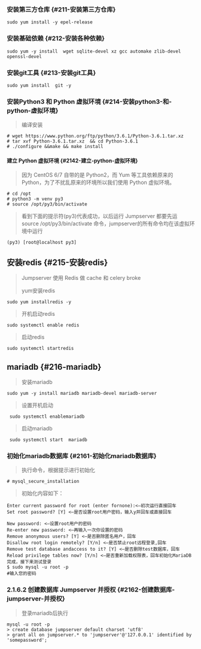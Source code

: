 ### 安装第三方仓库 {#211-安装第三方仓库}

```
sudo yum install -y epel-release
```

### 安装基础依赖 {#212-安装各种依赖}

```
sudo yum -y install  wget sqlite-devel xz gcc automake zlib-devel openssl-devel
```

### 安装git工具 {#213-安装git工具}

```
sudo yum install  git -y
```

### 安装Python3 和 Python 虚拟环境 {#214-安装python3-和-python-虚拟环境}

> 编译安装

```
# wget https://www.python.org/ftp/python/3.6.1/Python-3.6.1.tar.xz
# tar xvf Python-3.6.1.tar.xz  && cd Python-3.6.1
# ./configure &&make && make install
```

#### 建立 Python 虚拟环境 {#2142-建立-python-虚拟环境}

> 因为 CentOS 6/7 自带的是 Python2，而 Yum 等工具依赖原来的 Python，为了不扰乱原来的环境所以我们使用 Python 虚拟环境。

```
# cd /opt
# python3 -m venv py3
# source /opt/py3/bin/activate
```

> 看到下面的提示符\(py3\)代表成功，以后运行 Jumpserver 都要先运 source /opt/py3/bin/activate 命令，jumpserver的所有命令均在该虚拟环境中运行

```
(py3) [root@localhost py3]
```

## 安装redis {#215-安装redis}

> Jumpserver 使用 Redis 做 cache 和 celery broke
>
> yum安装redis

```
sudo yum installredis -y
```

> 开机启动redis

```
sudo systemctl enable redis
```

> 启动redis

```
sudo systemctl startredis
```

## mariadb {#216-mariadb}

> 安装mariadb

```
sudo yum -y install mariadb mariadb-devel mariadb-server
```

> 设置开机启动

```
 sudo systemctl enablemariadb
```

> 启动mariadb

```
 sudo systemctl start  mariadb
```

### 初始化mariadb数据库 {#2161-初始化mariadb数据库}

> 执行命令，根据提示进行初始化

```
# mysql_secure_installation
```

> 初始化内容如下：

```
Enter current password for root (enter fornone):<–初次运行直接回车
Set root password? [Y] <–是否设置root用户密码，输入y并回车或直接回车

New password: <–设置root用户的密码
Re-enter new password: <–再输入一次你设置的密码
Remove anonymous users? [Y] <–是否删除匿名用户，回车
Disallow root login remotely? [Y/n] <–是否禁止root远程登录,回车
Remove test database andaccess to it? [Y] <–是否删除test数据库，回车
Reload privilege tables now? [Y/n] <–是否重新加载权限表，回车初始化MariaDB
完成，接下来测试登录
$ sudo mysql -u root -p
#输入您的密码
```

### 2.1.6.2 创建数据库 Jumpserver 并授权 {#2162-创建数据库-jumpserver-并授权}

> 登录mariadb后执行

```
mysql -u root -p
> create database jumpserver default charset 'utf8'
> grant all on jumpserver.* to 'jumpserver'@'127.0.0.1' identified by 'somepassword';
```





